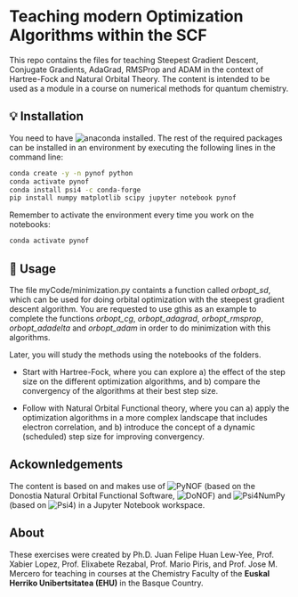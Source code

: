 # Teaching modern Optimization Algorithms within the SCF
This repo contains the files for teaching Steepest Gradient Descent, Conjugate Gradients, AdaGrad, RMSProp and ADAM in the context of Hartree-Fock and Natural Orbital Theory. The content is intended to be used as a module in a course on numerical methods for quantum chemistry. 

## 💡 Installation

You need to have ![anaconda](https://www.anaconda.com/) installed. The rest of the required packages can be installed in an environment by executing the following lines in the command line:

```bash
conda create -y -n pynof python
conda activate pynof
conda install psi4 -c conda-forge 
pip install numpy matplotlib scipy jupyter notebook pynof
```

Remember to activate the environment every time you work on the notebooks:
```bash
conda activate pynof
```

## 📝 Usage

The file myCode/minimization.py containts a function called *orbopt_sd*, which can be used for doing orbital optimization with the steepest gradient descent algorithm. You are requested to use gthis as an example to complete the functions *orbopt_cg*, *orbopt_adagrad*, *orbopt_rmsprop*, *orbopt_adadelta* and *orbopt_adam* in order to do minimization with this algorithms.

Later, you will study the methods using the notebooks of the folders.

- Start with Hartree-Fock, where you can explore a) the effect of the step size on the different optimization algorithms, and b) compare the convergency of the algorithms at their best step size.

- Follow with Natural Orbital Functional theory, where you can a) apply the optimization algorithms in a more complex landscape that includes electron correlation, and b) introduce the concept of a dynamic (scheduled) step size for improving convergency.

## Ackownledgements

The content is based on and makes use of ![PyNOF](https://github.com/felipelewyee/PyNOF) (based on the Donostia Natural Orbital Functional Software, ![DoNOF](https://github.com/DoNOF/DoNOFsw)) and ![Psi4NumPy](https://github.com/psi4/psi4numpy) (based on ![Psi4](https://github.com/psi4/psi4)) in a Jupyter Notebook workspace.

## About

These exercises were created by Ph.D. Juan Felipe Huan Lew-Yee, Prof. Xabier Lopez, Prof. Elixabete Rezabal, Prof. Mario Piris, and Prof. Jose M. Mercero for teaching in courses at the Chemistry Faculty of the **Euskal Herriko Unibertsitatea (EHU)** in the Basque Country.
